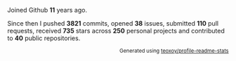 Joined Github **11** years ago.

Since then I pushed **3821** commits, opened **38** issues, submitted **110** pull requests, received **735** stars across **250** personal projects and contributed to **40** public repositories.

<p align="right"><sub>Generated using <a href="https://github.com/marketplace/actions/profile-readme-stats">teoxoy/profile-readme-stats</a></sub></p>
